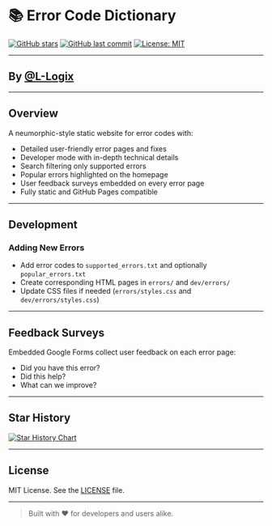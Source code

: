 # 📚 Error Code Dictionary

[![GitHub stars](https://img.shields.io/github/stars/L-Logix/errordict?style=social)](https://github.com/L-Logix/errordict/stargazers)
[![GitHub last commit](https://img.shields.io/github/last-commit/L-Logix/errordict)](https://github.com/L-Logix/errordict/commits/main) 
[![License: MIT](https://img.shields.io/badge/license-MIT-blue.svg)](LICENSE)

---

## By [@L-Logix](https://github.com/L-Logix)

---

## Overview

A neumorphic-style static website for error codes with:

- Detailed user-friendly error pages and fixes  
- Developer mode with in-depth technical details  
- Search filtering only supported errors  
- Popular errors highlighted on the homepage  
- User feedback surveys embedded on every error page  
- Fully static and GitHub Pages compatible  

---

## Development

### Adding New Errors

- Add error codes to `supported_errors.txt` and optionally `popular_errors.txt`  
- Create corresponding HTML pages in `errors/` and `dev/errors/`  
- Update CSS files if needed (`errors/styles.css` and `dev/errors/styles.css`)

---

## Feedback Surveys

Embedded Google Forms collect user feedback on each error page:

- Did you have this error?  
- Did this help?  
- What can we improve?

---

## Star History

[![Star History Chart](https://api.star-history.com/svg?repos=L-Logix/error-code-dictionary&type=Timeline)](https://www.star-history.com/#L-Logix/error-code-dictionary&Timeline)

---

## License

MIT License. See the [LICENSE](LICENSE) file.

---

> Built with ❤️ for developers and users alike.
